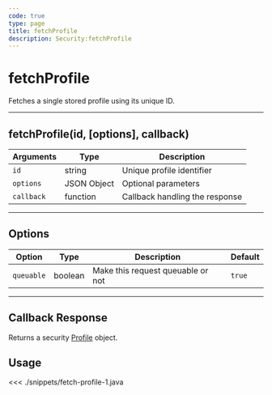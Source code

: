 ```yaml
---
code: true
type: page
title: fetchProfile
description: Security:fetchProfile
---
```


# fetchProfile

Fetches a single stored profile using its unique ID.

---

## fetchProfile(id, [options], callback)

| Arguments  | Type        | Description                    |
| ---------- | ----------- | ------------------------------ |
| `id`       | string      | Unique profile identifier      |
| `options`  | JSON Object | Optional parameters            |
| `callback` | function    | Callback handling the response |

---

## Options

| Option     | Type    | Description                       | Default |
| ---------- | ------- | --------------------------------- | ------- |
| `queuable` | boolean | Make this request queuable or not | `true`  |

---

## Callback Response

Returns a security [Profile](/sdk/android/3/controllers/profile/) object.

## Usage

<<< ./snippets/fetch-profile-1.java
